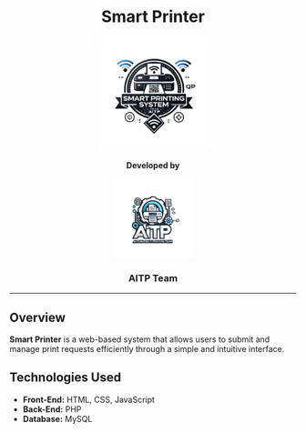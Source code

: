 <h1 align="center">Smart Printer</h1>

<p align="center">
  <img src="logo/printer.png" alt="Smart Printer Logo" width="200">
</p>


<p align="center">
  <strong>Developed by</strong>
</p>

<p align="center">
  <img src="logo/aitp.png" alt="AITP Logo" width="140">
</p>

<h3 align="center">AITP Team</h3>

---

## Overview  
**Smart Printer** is a web-based system that allows users to submit and manage print requests efficiently through a simple and intuitive interface.  

## Technologies Used  
- **Front-End:** HTML, CSS, JavaScript  
- **Back-End:** PHP  
- **Database:** MySQL
